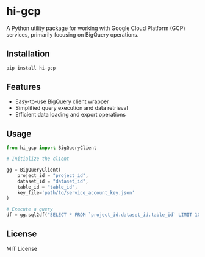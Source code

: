 # hi-gcp

A Python utility package for working with Google Cloud Platform (GCP) services, primarily focusing on BigQuery operations.

## Installation

```bash
pip install hi-gcp
```

## Features

- Easy-to-use BigQuery client wrapper
- Simplified query execution and data retrieval
- Efficient data loading and export operations

## Usage

```python
from hi_gcp import BigQueryClient

# Initialize the client

gg = BigQueryClient(
    project_id = "project_id",
    dataset_id = "dataset_id",
    table_id = "table_id",
    key_file='path/to/service_account_key.json'
)

# Execute a query
df = gg.sql2df("SELECT * FROM `project_id.dataset_id.table_id` LIMIT 100")
```

## License

MIT License